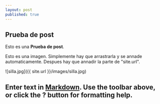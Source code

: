 ```yaml
---
layout: post
published: true
---
```


## Prueba de post

Esto es una **Prueba de post**.

Esto es una imagen. Simplemente hay que arrastrarla y se annade automaticamente. Despues hay que annadir la parte de "site.url".

![silla.jpg]({{ site.url }}/images/silla.jpg)

Enter text in [Markdown](http://daringfireball.net/projects/markdown/). Use the toolbar above, or click the **?** button for formatting help.
-